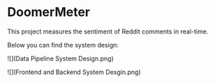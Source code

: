# DoomerMeter

This project measures the sentiment of Reddit comments in real-time.

Below you can find the system design:

![](Data Pipeline System Design.png)

![](Frontend and Backend System Desgin.png)